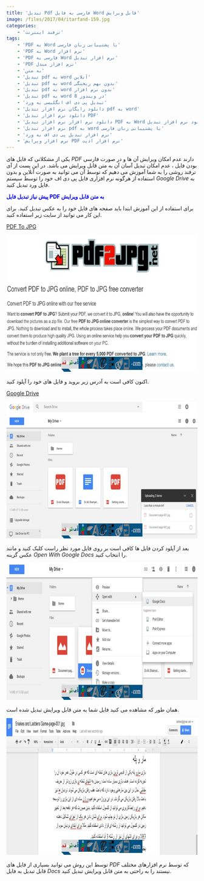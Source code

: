 ```yaml
---
title: 'تبدیل Pdf فارسی به فایل Word قابل ویرایش'
image: /files/2017/04/itarfand-159.jpg
categories:
    - 'ترفند اینترنت'
tags:
    - 'PDF به Word با پشتیبانی زبان فارسی'
    - 'PDF به Word نرم افزار'
    - 'PDF فارسی به Word نرم افزار تبدیل'
    - 'PDF نرم افزار مبدل'
    - 'به متن'
    - 'تبدیل pdf به word آنلاین'
    - 'تبدیل pdf به word بدون بهم ریختگی'
    - 'تبدیل pdf به word بدون نرم افزار'
    - 'تبدیل pdf به word در ویندوز 8'
    - 'تبدیل پی دی اف انگلیسی به ورد'
    - 'دانلود رایگان نرم افزار تبدیل pdf به word'
    - 'دانلود نرم افزار تبدیل PDF'
    - 'دانلود نرم افزار نرم افزار تبدیل PDF به Word دانلود نرم افزار تبدیل'
    - 'نرم افزار تبدیل pdf به word با پشتیبانی زبان فارسی'
    - 'نرم افزار تبدیل پی دی اف به ورد'
    - 'نرم افزار ویرایش PDF نرم افزار ادیت'
---
```


یکی از مشکلاتی که فایل های *PDF* دارند عدم امکان ویرایش آن ها و در صورت فارسی بودن فایل ، عدم امکان تبدیل آسان آن به متن قابل ویرایش می باشد. در این پست از آی ترفند روشی را به شما آموزش می دهیم که توسط آن می توانید به صورت آنلاین و بدون استفاده از هرگونه نرم افزاری فایل پی دی اف خود را توسط سیستم *Google Drive* به فایل ورد تبدیل کنید.

<span style="color: #0000ff;">**پیش نیاز تبدیل فایل PDF به متن قابل ویرایش**</span>

برای استفاده از این آموزش ابتدا باید صفحه های فایل خود را به عکس تبدیل کنید. برای این کار می توانید از سایت زیر استفاده کنید.

<span style="color: #800000;">[PDF To JPG](https://pdf2jpg.net/)</span>

![mhkarami97](/files/2017/04/itarfand-155.jpg)  

اکنون کافی است به آدرس زیر بروید و فایل های خود را آپلود کنید.

<span style="color: #800000;">[Google Drive](https://drive.google.com/drive/my-drive)</span>

![mhkarami97](/files/2017/04/itarfand-156.jpg)  

بعد از آپلود کردن فایل ها کافی است بر روی فایل مورد نظر راست کلیک کنید و مانند عکس گزینه *Open With Google Docs* را انتخاب کنید.

![mhkarami97](/files/2017/04/itarfand-157.jpg)  

همان طور که مشاهده می کنید فایل شما به متن قابل ویرایش تبدیل شده است.

![mhkarami97](/files/2017/04/itarfand-158.jpg)  

توسط این روش می توانید بسیاری از فایل های *PDF* که توسط نرم افزارهای مختلف قابل تبدیل به فایل *Docs* نیستند را به راحتی به متن قابل ویرایش تبدیل کنید.
